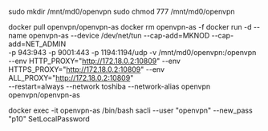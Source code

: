 sudo mkdir /mnt/md0/openvpn
sudo chmod 777 /mnt/md0/openvpn

docker pull openvpn/openvpn-as
docker rm openvpn-as -f
docker run -d --name openvpn-as --device /dev/net/tun --cap-add=MKNOD --cap-add=NET_ADMIN \
    -p 943:943 -p 9001:443 -p 1194:1194/udp -v /mnt/md0/openvpn:/openvpn \
    --env HTTP_PROXY="http://172.18.0.2:10809" --env HTTPS_PROXY="http://172.18.0.2:10809" --env ALL_PROXY="http://172.18.0.2:10809" \
    --restart=always --network toshiba --network-alias openvpn openvpn/openvpn-as

docker exec -it openvpn-as /bin/bash
sacli --user "openvpn" --new_pass "p10" SetLocalPassword